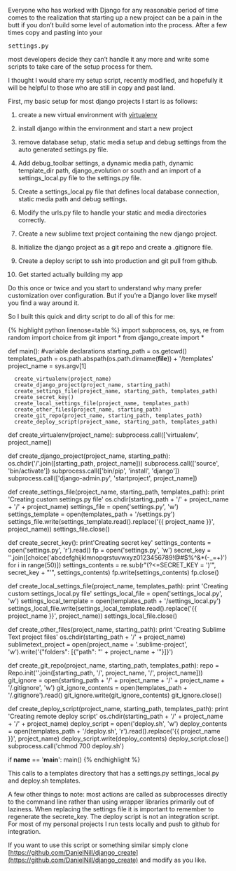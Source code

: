 Everyone who has worked with Django for any reasonable period of time comes to the realization that starting up a new project can be a pain in the butt if you don’t build some level of automation into the process.  After a few times copy and pasting into your <pre>settings.py</pre> most developers decide they can’t handle it any more and write some scripts to take care of the setup process for them.

I thought I would share my setup script, recently modified, and hopefully it will be helpful to those who are still in copy and past land.

First, my basic setup for most django projects I start is as follows:

1)   create a new virtual environment with [virtualenv](https://pypi.python.org/pypi/virtualenv)

2)   install django within the environment and start a new project

3)   remove database setup, static media setup and debug settings from the auto generated settings.py file.

4)   Add debug\_toolbar settings, a dynamic media path, dynamic template\_dir path,  django\_evolution or south and an import of a settings\_local.py file to the settings.py file.

5)   Create a settings\_local.py file that defines local database connection, static media path and debug settings.

6)   Modify the urls.py file to handle your static and media directories correctly.

7)   Create a new sublime text project containing the new django project.

8)   Initialize the django project as a git repo  and create a .gitignore file.

9)   Create a deploy script to ssh into production and git pull from github.

10)  Get started actually building my app

Do this once or twice and you start to understand why many prefer customization over configuration.  But if you’re a Django lover like myself you find a way around it.

So I built this quick and dirty script to do all of this for me:

{% highlight python linenose=table %}
  import subprocess, os, sys, re
  from random import choice
  from git import *
  from django_create import *

  def main():
      #variable declarations
      starting_path = os.getcwd()
      templates_path = os.path.abspath(os.path.dirname(__file__)) + '/templates'
      project_name = sys.argv[1]

      create_virtualenv(project_name)
      create_django_project(project_name, starting_path)
      create_settings_file(project_name, starting_path, templates_path)
      create_secret_key()
      create_local_settings_file(project_name, templates_path)
      create_other_files(project_name, starting_path)
      create_git_repo(project_name, starting_path, templates_path)
      create_deploy_script(project_name, starting_path, templates_path)

  def create_virtualenv(project_name):
      subprocess.call(['virtualenv', project_name])

  def create_django_project(project_name, starting_path):
      os.chdir('/'.join([starting_path, project_name]))
      subprocess.call(['source', 'bin/activate'])
      subprocess.call(['bin/pip', 'install', 'django'])
      subprocess.call(['django-admin.py', 'startproject', project_name])

  def create_settings_file(project_name, starting_path, templates_path):
      print 'Creating custom settings.py file'
      os.chdir(starting_path + '/' + project_name + '/' + project_name)
      settings_file = open('settings.py', 'w')
      settings_template = open(templates_path + '/settings.py')
      settings_file.write(settings_template.read().replace('{{ project_name }}', project_name))
      settings_file.close()

  def create_secret_key():
      print'Creating secret key'
      settings_contents = open('settings.py', 'r').read()
      fp = open('settings.py', 'w')
      secret_key = ''.join([choice('abcdefghijklmnopqrstuvwxyz0123456789!@#$%^&*(-_=+)') for i in range(50)])
      settings_contents = re.sub(r"(?<=SECRET_KEY = ')'", secret_key + "'", settings_contents)
      fp.write(settings_contents)
      fp.close()

  def create_local_settings_file(project_name, templates_path):
      print 'Creating custom settings_local.py file'
      settings_local_file = open('settings_local.py', 'w')
      settings_local_template = open(templates_path + '/settings_local.py')
      settings_local_file.write(settings_local_template.read().replace('{{ project_name }}', project_name))
      settings_local_file.close()

  def create_other_files(project_name, starting_path):
      print 'Creating Sublime Text project files'
      os.chdir(starting_path + '/' + project_name)
      sublimetext_project = open(project_name + '.sublime-project', 'w').write('{"folders": [{"path": "' + project_name + '"}]}')

  def create_git_repo(project_name, starting_path, templates_path):
      repo = Repo.init(''.join([starting_path, '/', project_name, '/', project_name]))
      git_ignore = open(starting_path + '/' + project_name + '/' + project_name + '/.gitignore', 'w')
      git_ignore_contents = open(templates_path + '/.gitignore').read()
      git_ignore.write(git_ignore_contents)
      git_ignore.close()

  def create_deploy_script(project_name, starting_path, templates_path):
      print 'Creating remote deploy script'
      os.chdir(starting_path + '/' + project_name + '/' + project_name)
      deploy_script = open('deploy.sh', 'w')
      deploy_contents = open(templates_path + '/deploy.sh', 'r').read().replace('{{ project_name }}', project_name)
      deploy_script.write(deploy_contents)
      deploy_script.close()
      subprocess.call('chmod 700 deploy.sh')

  if __name__ == '__main__':
      main()
{% endhighlight %}

This calls to a templates directory that has a settings.py settings_local.py and deploy.sh templates.

A few other things to note: most actions are called as subprocesses directly to the command line rather than using wrapper libraries primarily out of laziness.  When replacing the settings file it is important to remember to regenerate the secrete_key.  The deploy script is not an integration script.  For most of my personal projects I run tests locally and push to github for integration.

If you want to use this script or something similar simply clone [https://github.com/DanielNill/django_create](https://github.com/DanielNill/django_create) and modify as you like.
